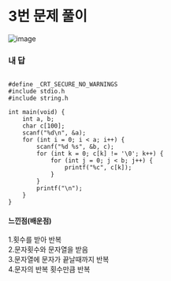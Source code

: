 # 3번 문제 풀이
![image](https://user-images.githubusercontent.com/81015704/119218922-926d1480-bb1d-11eb-9e4f-93f21194f6db.png)

### 내 답
<pre><code>
#define _CRT_SECURE_NO_WARNINGS
#include stdio.h
#include string.h

int main(void) {
	int a, b;
	char c[100];
	scanf("%d\n", &a);
	for (int i = 0; i < a; i++) {
		scanf("%d %s", &b, c);
		for (int k = 0; c[k] != '\0'; k++) {
			for (int j = 0; j < b; j++) {
				printf("%c", c[k]);
			}
		}
		printf("\n");
	}
}
</code></pre>


#### 느낀점(배운점)
1.횟수를 받아 반복<br>
2.문자횟수와 문자열을 받음<br>
3.문자열에 문자가 끝날때까지 반복<br>
4.문자의 반복 횟수만큼 반복
